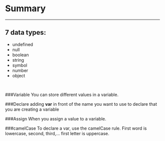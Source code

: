 # Summary
<hr>


## 7 data types: 

- undefined
- null
- boolean 
- string
- symbol
- number
- object

<br />

###Variable
You can store different values in a variable. 

 ###Declare 
adding **var** in front of the name you want to use to declare that you are creating a variable

###Assign
When you assign a value to a variable.

###camelCase
To declare a var, use the camelCase rule. First word is lowercase, second, third,... first letter is uppercase. 

